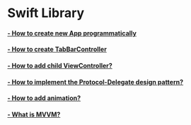 # Swift Library

#### <a href="https://github.com/MityaKimchanskii/Spotify_API/tree/main/NoStoryboard">- How to create new App programmatically </a>
#### <a href="https://github.com/MityaKimchanskii/Spotify_API/tree/main/TabBarController">- How to create TabBarController </a>
#### <a href="https://github.com/MityaKimchanskii/Spotify_API/tree/main/Add_Child_Class_to_ViewController">- How to add child ViewController? </a>
#### <a href="https://github.com/MityaKimchanskii/Spotify_API/tree/main/ProtocolDelegateButtonTapped">- How to implement the Protocol-Delegate design pattern? </a>
#### <a href="https://github.com/MityaKimchanskii/Spotify_API/tree/main/Simple_Animation">- How to add animation? </a>
#### <a href="https://github.com/MityaKimchanskii/Spotify_API/tree/main/MVVMExample">- What is MVVM? </a>

